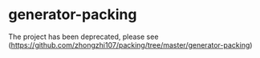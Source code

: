 # generator-packing

The project has been deprecated, please see (https://github.com/zhongzhi107/packing/tree/master/generator-packing)
